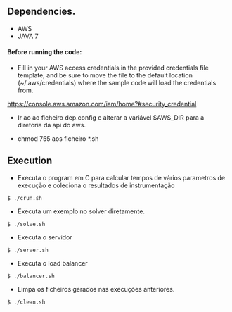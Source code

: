 ## Dependencies.

* AWS
* JAVA 7
 
#### Before running the code:
* Fill in your AWS access credentials in the provided credentials file template, and be sure to move the file to the default location (~/.aws/credentials) where the sample code will load the credentials from.

https://console.aws.amazon.com/iam/home?#security_credential

* Ir ao ao ficheiro dep.config e alterar a variável $AWS_DIR para a diretoria da api do aws.

* chmod 755 aos ficheiro *.sh

## Execution

*  Executa o program em C para calcular tempos de vários parametros de execução e coleciona o resultados de instrumentação

` $ ./crun.sh `

*  Executa um exemplo no solver diretamente.

` $ ./solve.sh `

* Executa o servidor

` $ ./server.sh `

* Executa o load balancer

` $ ./balancer.sh `

* Limpa os ficheiros gerados nas execuções anteriores.

` $ ./clean.sh `
